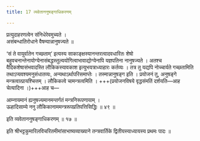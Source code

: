 ```yaml
---
title: 17 व्यवेताननुषङ्गाधिकरणम्

---
```


प्रत्युदाहरणत्वेन संनिधेरेवमुच्यते ।  
असंबन्धातिरोधाने वैषम्यान्नानुषज्यते ॥  


‘सं ते वायुर्वातेन गच्छताम्’ इत्यस्य साकाङ्क्षस्यानन्तरत्वादवधारितः शेषो बहुवचनान्तेनायोग्येनासंबद्धस्तुल्ययोगित्वाभावाद्योग्येनापि यज्ञपतिना नानुषज्यते । अतश्च वैदिकशेषासंभवादस्ति लौकिकस्यावकाश इत्युभयत्राध्याहारः कर्तव्यः । तत्र तु यद्यपि नोच्चार्यते गच्छतामिति तथाऽप्यवश्यमनुसंधातव्यः, अन्यथाऽर्थापरिसमाप्तेः । तस्मान्नानुषङ्ग इति । प्रयोजनं तु, अनुषङ्गे मन्त्रत्वात्प्रायश्चित्तम् । लौकिकत्वे चामन्त्रत्वमिति । +++(प्रयोजनविषये वृद्धसंमतिं दर्शयति—आह चेत्यादिना ।)+++आह च—

आम्नायमानं ह्यनुषज्यमानमन्तर्गतं मन्त्रनिरूपणायाम् ।  
ऊहादिसाम्ये ननु लौकिकानाममन्त्ररूपप्रतिपत्तिसिद्धिः ॥ ४९ ॥  


इति व्यवेताननुषङ्गाधिकरणम् ॥ १७ ॥

इति श्रीभट्टकुमारिलविचरितमीमांसाभाष्यव्याख्याने तन्त्रवार्तिके द्वितीयस्याध्यायस्य प्रथमः पादः ॥